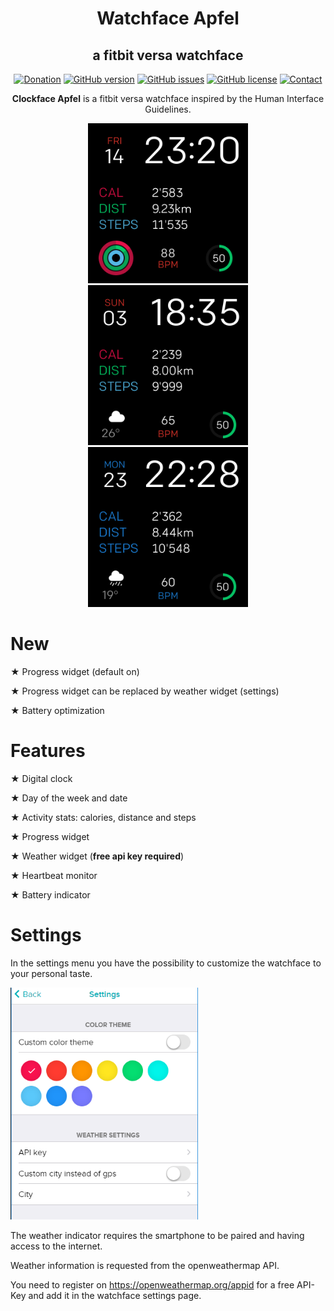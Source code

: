 <h1 align="center">
  Watchface Apfel
</h1>
<h2 align="center">
  a fitbit versa watchface
</h2>

<div align="center">


[![Donation](https://img.shields.io/badge/DONATE-%E2%9D%A4%EF%B8%8F-red.svg?style=for-the-badge)](https://paypal.me/sw1ftcode)
[![GitHub version](https://img.shields.io/badge/VERSION-1.1.0-blue.svg?style=for-the-badge)](https://github.com/sw1ft-code/fitbit-versa-apfel/releases)
[![GitHub issues](https://img.shields.io/github/issues/sw1ft-code/fitbit-versa-apfel.svg?style=for-the-badge)](https://github.com/sw1ft-code/fitbit-versa-apfel/issues)
[![GitHub license](https://img.shields.io/github/license/sw1ft-code/fitbit-versa-apfel.svg?style=for-the-badge)](https://github.com/sw1ft-code/fitbit-versa-apfel/blob/master/LICENSE)
[![Contact](https://img.shields.io/badge/CONTACT-%F0%9F%93%A7-yellow.svg?style=for-the-badge)](mailto:sw1ft-code@outlook.com?subject=Fitbit%20Versa%20Apfel&body=)

</div>

<p align="center">
  <b>Clockface Apfel</b> is a fitbit versa watchface inspired by the Human Interface Guidelines.
</p>

<p align="center">
    <img src="screenshots/screenshot_progress.png" width="256" height="256" title="Default-Theme">
  <img src="screenshots/screenshot_default.png" width="256" height="256" title="Default-Theme">
  <img src="screenshots/screenshot_blue.png" width="256" height="256" title="Blue-Theme">
</p>

# New

★ Progress widget (default on)

★ Progress widget can be replaced by weather widget (settings)

★ Battery optimization


# Features

★ Digital clock

★ Day of the week and date

★ Activity stats: calories, distance and steps

★ Progress widget

★ Weather widget (<b>free api key required</b>)

★ Heartbeat monitor

★ Battery indicator

# Settings

In the settings menu you have the possibility to customize the watchface to your personal taste.

<p align="left">
  <img src="screenshots/screenshot_settings.png" width="300" height="auto" title="Settings">
</p>

The weather indicator requires the smartphone to be paired and having access to the internet.

Weather information is requested from the openweathermap API.

You need to register on https://openweathermap.org/appid for a free API-Key and add it in the watchface settings page.

#
